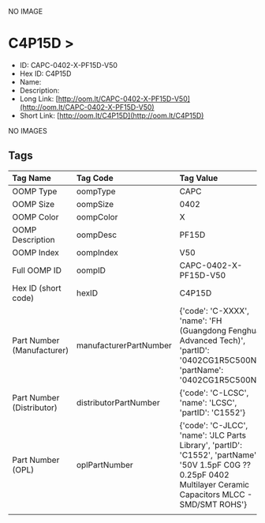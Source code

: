 


  
NO IMAGE  
# C4P15D > 

- ID: CAPC-0402-X-PF15D-V50
- Hex ID: C4P15D
- Name: 
- Description: 
- Long Link: [http://oom.lt/CAPC-0402-X-PF15D-V50](http://oom.lt/CAPC-0402-X-PF15D-V50)
- Short Link: [http://oom.lt/C4P15D](http://oom.lt/C4P15D)
  
NO IMAGES  
## Tags
  

|Tag Name|Tag Code|Tag Value|
| :--- | :--- | :--- |
|OOMP Type|oompType|CAPC|
|OOMP Size|oompSize|0402|
|OOMP Color|oompColor|X|
|OOMP Description|oompDesc|PF15D|
|OOMP Index|oompIndex|V50|
|Full OOMP ID|oompID|CAPC-0402-X-PF15D-V50|
|Hex ID (short code)|hexID|C4P15D|
|Part Number (Manufacturer)|manufacturerPartNumber|{'code': 'C-XXXX', 'name': 'FH (Guangdong Fenghua Advanced Tech)', 'partID': '0402CG1R5C500NT', 'partName': '0402CG1R5C500NT'}|
|Part Number (Distributor)|distributorPartNumber|{'code': 'C-LCSC', 'name': 'LCSC', 'partID': 'C1552'}|
|Part Number (OPL)|oplPartNumber|{'code': 'C-JLCC', 'name': 'JLC Parts Library', 'partID': 'C1552', 'partName': '50V 1.5pF C0G ??0.25pF 0402  Multilayer Ceramic Capacitors MLCC - SMD/SMT ROHS'}|
||||
